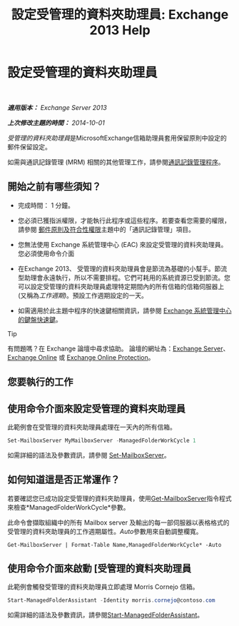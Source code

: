 ﻿---
title: '設定受管理的資料夾助理員: Exchange 2013 Help'
TOCTitle: 設定受管理的資料夾助理員
ms:assetid: 9fcfb9b6-bd24-4218-a163-bc599cd5476a
ms:mtpsurl: https://technet.microsoft.com/zh-tw/library/Bb123958(v=EXCHG.150)
ms:contentKeyID: 50473854
ms.date: 05/21/2018
mtps_version: v=EXCHG.150
ms.translationtype: MT
---

# 設定受管理的資料夾助理員

 

_**適用版本：** Exchange Server 2013_

_**上次修改主題的時間：** 2014-10-01_

*受管理的資料夾助理員*是MicrosoftExchange信箱助理員套用保留原則中設定的郵件保留設定。

如需與通訊記錄管理 (MRM) 相關的其他管理工作，請參閱[通訊記錄管理程序](messaging-records-management-procedures-exchange-2013-help.md)。

## 開始之前有哪些須知？

  - 完成時間： 1 分鐘。

  - 您必須已獲指派權限，才能執行此程序或這些程序。若要查看您需要的權限，請參閱 [郵件原則及符合性權限](messaging-policy-and-compliance-permissions-exchange-2013-help.md)主題中的「通訊記錄管理」項目。

  - 您無法使用 Exchange 系統管理中心 (EAC) 來設定受管理的資料夾助理員。您必須使用命令介面

  - 在Exchange 2013、 受管理的資料夾助理員會是節流為基礎的小幫手。節流型助理會永遠執行，所以不需要排程。它們可耗用的系統資源已受到節流。您可以設定受管理的資料夾助理員處理特定期間內的所有信箱的信箱伺服器上 (又稱為*工作週期)*。預設工作週期設定的一天。

  - 如需適用於此主題中程序的快速鍵相關資訊，請參閱 [Exchange 系統管理中心的鍵盤快速鍵](keyboard-shortcuts-in-the-exchange-admin-center-exchange-online-protection-help.md)。


> [!TIP]  
> 有問題嗎？在 Exchange 論壇中尋求協助。 論壇的網址為：<a href="https://go.microsoft.com/fwlink/p/?linkid=60612">Exchange Server</a>、 <a href="https://go.microsoft.com/fwlink/p/?linkid=267542">Exchange Online</a> 或 <a href="https://go.microsoft.com/fwlink/p/?linkid=285351">Exchange Online Protection</a>。




## 您要執行的工作

## 使用命令介面來設定受管理的資料夾助理員

此範例會在受管理的資料夾助理員處理在一天內的所有信箱。

```powershell
Set-MailboxServer MyMailboxServer -ManagedFolderWorkCycle 1
```

如需詳細的語法及參數資訊，請參閱 [Set-MailboxServer](https://technet.microsoft.com/zh-tw/library/aa998651\(v=exchg.150\))。

## 如何知道這是否正常運作？

若要確認您已成功設定受管理的資料夾助理員，使用[Get-MailboxServer](https://technet.microsoft.com/zh-tw/library/bb123539\(v=exchg.150\))指令程式來檢查*ManagedFolderWorkCycle*參數。

此命令會擷取組織中的所有 Mailbox server 及輸出的每一部伺服器以表格格式的受管理的資料夾助理員的工作週期屬性。*Auto*參數用來自動調整欄寬。

    Get-MailboxServer | Format-Table Name,ManagedFolderWorkCycle* -Auto

## 使用命令介面來啟動 \[受管理的資料夾助理員

此範例會觸發受管理的資料夾助理員立即處理 Morris Cornejo 信箱。

```powershell
Start-ManagedFolderAssistant -Identity morris.cornejo@contoso.com
```

如需詳細的語法及參數資訊，請參閱[Start-ManagedFolderAssistant](https://technet.microsoft.com/zh-tw/library/aa998864\(v=exchg.150\))。

